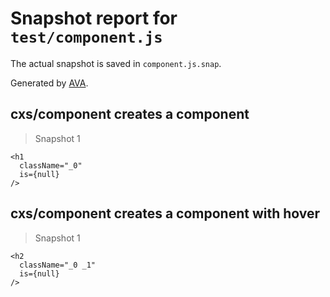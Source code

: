 # Snapshot report for `test/component.js`

The actual snapshot is saved in `component.js.snap`.

Generated by [AVA](https://ava.li).

## cxs/component creates a component

> Snapshot 1

    <h1
      className="_0"
      is={null}
    />

## cxs/component creates a component with hover

> Snapshot 1

    <h2
      className="_0 _1"
      is={null}
    />
